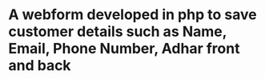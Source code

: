 # A webform developed in php to save customer details such as Name, Email, Phone Number, Adhar front and back 
